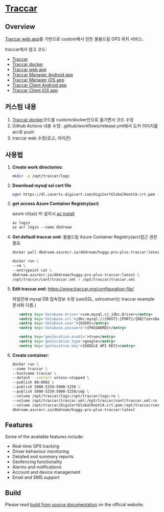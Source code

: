 # [Traccar](https://www.traccar.org)

## Overview

[Traccar web app](https://github.com/traccar/traccar-web)를 기반으로 custom해서 만든 돌봄드림 GPS 위치 서비스.

traccar에서 참고 코드:

- [Traccar](https://github.com/traccar/traccar)
- [Traccar docker](https://github.com/traccar/traccar-docker)
- [Traccar web app](https://github.com/traccar/traccar-web)
- [Traccar Manager Android app](https://github.com/traccar/traccar-manager-android)
- [Traccar Manager iOS app](https://github.com/traccar/traccar-manager-ios)
- [Traccar Client Android app](https://github.com/traccar/traccar-client-android)
- [Traccar Client iOS app](https://github.com/traccar/traccar-client-ios)

## 커스텀 내용

1. [Traccar docker](https://github.com/traccar/traccar-docker)코드를 custom/docker안으로 옮기면서 코드 수정
1. Github Actions 내용 수정: .github/workflows/release.yml에서 도커 이미지를 acr로 push
1. traccar web 수정(로고, 아이콘)

## 사용법

1. **Create work directories:**

   ```bash
   mkdir -p /opt/traccar/logs
   ```

1. **Download mysql ssl cert file**

   ```bash
   wget https://dl.cacerts.digicert.com/DigiCertGlobalRootCA.crt.pem -P /opt/traccar
   ```

1. **get access Azure Container Registry(acr)**

   azure cli(az) 미 설치시 [az install](https://learn.microsoft.com/en-us/cli/azure/install-azure-cli)

   ```
   az login
   az acr login --name dbdream
   ```

1. **Get default traccar.xml:** 돌봄드림 Azure Container Registry(acr)접근 권한 필요

   ```bash
   docker pull dbdream.azurecr.io/dbdream/huggy-pro-plus-traccar:latest

   docker run \
   --rm \
   --entrypoint cat \
   dbdream.azurecr.io/dbdream/huggy-pro-plus-traccar:latest \
   /opt/traccar/conf/traccar.xml > /opt/traccar/traccar.xml
   ```

1. **Edit traccar.xml:** <https://www.traccar.org/configuration-file/>

   파일안에 mysql DB 접속정보 수정 (useSSL, sslrootcert는 traccar example 문서와 다름.)

   ```xml
      <entry key='database.driver'>com.mysql.cj.jdbc.Driver</entry>
      <entry key='database.url'>jdbc:mysql://{HOST}:{PORT}/{DB}?zeroDateTimeBehavior=round&amp;serverTimezone=UTC&amp;allowPublicKeyRetrieval=true&amp;useSSL=true&amp;sslrootcert=/opt/traccar/conf/DigiCertGlobalRootCA.crt.pem&amp;allowMultiQueries=true&amp;autoReconnect=true&amp;useUnicode=yes&amp;characterEncoding=UTF-8&amp;sessionVariables=sql_mode=''</entry>
      <entry key='database.user'>{USER}</entry>
      <entry key='database.password'>{PASSWORD}</entry>

      <entry key='geolocation.enable'>true</entry>
      <entry key='geolocation.type'>google</entry>
      <entry key='geolocation.key'>{GOOGLE API KEY}</entry>

   ```

1. **Create container:**
   ```bash
   docker run \
   --name traccar \
   --hostname traccar \
   --detach --restart unless-stopped \
   --publish 80:8082 \
   --publish 5000-5250:5000-5250 \
   --publish 5000-5250:5000-5250/udp \
   --volume /opt/traccar/logs:/opt/traccar/logs:rw \
   --volume /opt/traccar/traccar.xml:/opt/traccar/conf/traccar.xml:ro \
   --volume /opt/traccar/DigiCertGlobalRootCA.crt.pem:/opt/traccar/conf/DigiCertGlobalRootCA.crt.pem:ro \
   dbdream.azurecr.io/dbdream/huggy-pro-plus-traccar:latest
   ```

## Features

Some of the available features include:

- Real-time GPS tracking
- Driver behaviour monitoring
- Detailed and summary reports
- Geofencing functionality
- Alarms and notifications
- Account and device management
- Email and SMS support

## Build

Please read [build from source documentation](https://www.traccar.org/build/) on the official website.
